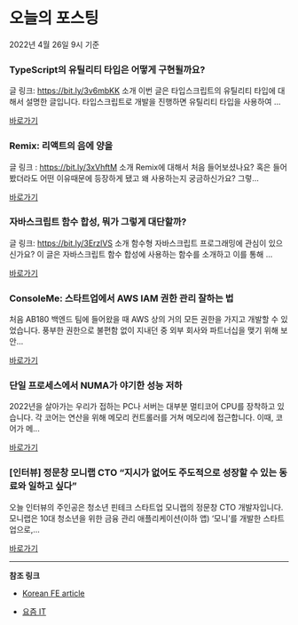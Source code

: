 # 오늘의 포스팅 
2022년 4월 26일 9시 기준 

###  TypeScript의 유틸리티 타입은 어떻게 구현될까요? 

 글 링크: https://bit.ly/3v6mbKK 소개 이번 글은 타입스크립트의 유틸리티 타입에 대해서 설명한 글입니다. 타입스크립트로 개발을 진행하면 유틸리티 타입을 사용하여 ... 

 [바로가기](https://kofearticle.substack.com/p/korean-fe-article-typescript-) 

###  Remix: 리액트의 음에 양을 

 글 링크 : https://bit.ly/3xVhftM 소개 Remix에 대해서 처음 들어보셨나요? 혹은 들어봤더라도 어떤 이유때문에 등장하게 됐고 왜 사용하는지 궁금하신가요? 그렇... 

 [바로가기](https://kofearticle.substack.com/p/korean-fe-article-remix-) 

###  자바스크립트 함수 합성, 뭐가 그렇게 대단할까? 

 글 링크: https://bit.ly/3ErzlVS 소개 함수형 자바스크립트 프로그래밍에 관심이 있으신가요? 이 글은 자바스크립트 함수 합성에 사용하는 함수를 소개하고 이를 통해 ... 

 [바로가기](https://kofearticle.substack.com/p/korean-fe-article--eb3) 

### ConsoleMe: 스타트업에서 AWS IAM 권한 관리 잘하는 법 

 처음 AB180 백엔드 팀에 들어왔을 때 AWS 상의 거의 모든 권한을 가지고 개발할 수 있었습니다. 풍부한 권한으로 불편함 없이 지내던 중 외부 회사와 파트너십을 맺기 위해 보안... 

 [바로가기](https://yozm.wishket.com/magazine/detail/1447/) 

### 단일 프로세스에서 NUMA가 야기한 성능 저하 

 2022년을 살아가는 우리가 접하는 PC나 서버는 대부분 멀티코어 CPU를 장착하고 있습니다. 각 코어는 연산을 위해 메모리 컨트롤러를 거쳐 메모리에 접근합니다. 이때, 코어가 메... 

 [바로가기](https://yozm.wishket.com/magazine/detail/1444/) 

### [인터뷰] 정문창 모니랩 CTO “지시가 없어도 주도적으로 성장할 수 있는 동료와 일하고 싶다” 

 오늘 인터뷰의 주인공은 청소년 핀테크 스타트업 모니랩의 정문창 CTO 개발자입니다. 모니랩은 10대 청소년을 위한 금융 관리 애플리케이션(이하 앱) ‘모니’를 개발한 스타트업으로,... 

 [바로가기](https://yozm.wishket.com/magazine/detail/1442/) 

---

**참조 링크**

- [Korean FE article](https://kofearticle.substack.com) 

- [요즘 IT](https://yozm.wishket.com/magazine) 

